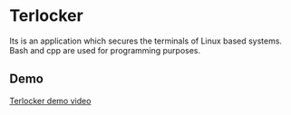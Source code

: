 # Terlocker
Its is an application which secures the terminals of Linux based systems. Bash and cpp are used for programming purposes.

## Demo

[Terlocker demo video](https://drive.google.com/file/d/1WBzwL93sgc0awDiQ9Csa71WiDw5uvR3J/view?usp=sharing)
